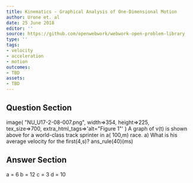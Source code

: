 ```yaml
---
title: Kinematics - Graphical Analysis of One-Dimensional Motion
author: Urone et. al
date: 25 June 2018
editor: ''
source: https://github.com/openwebwork/webwork-open-problem-library
type: ''
tags:
- velocity
- acceleration
- motion
outcomes:
- TBD
assets:
- TBD
---
```


## Question Section 

 image( "NU_U17-2-08-007.png", width=>354, height=>225,  
tex_size=>700, extra_html_tags=>'alt="Figure 1"' )
A graph of v(t) is shown above for a world-class track sprinter in a( 100,m) race.
a) What is his average velocity for the first(4,s)?
ans_rule(40)(ms)

## Answer Section

a = 6
b = 12
c = 3
d = 10
